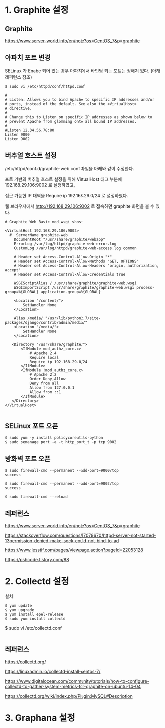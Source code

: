 # 1. Graphite 설정 #

## Graphite   ##

https://www.server-world.info/en/note?os=CentOS_7&p=graphite


## 아파치 포트 변경 ##

SELinux 가 Enabe 되어 있는 경우 아파치에서 바인딩 되는 포트는 정해져 있다. (아래 레퍼런스 참조)

```
$ sudo vi /etc/httpd/conf/httpd.conf

#
# Listen: Allows you to bind Apache to specific IP addresses and/or
# ports, instead of the default. See also the <VirtualHost>
# directive.
#
# Change this to Listen on specific IP addresses as shown below to
# prevent Apache from glomming onto all bound IP addresses.
#
#Listen 12.34.56.78:80
Listen 9000
Listen 9002
```

## 버추얼 호스트 설정 ##

/etc/httpd/conf.d/graphite-web.conf 파일을 아래와 같이 수정한다. 

포트 기반의 버추얼 호스트 설정을 위해 VirtualHost 태그 부분에 192.168.29.106:9002 로 설정하였고, 

접근 가능한 IP 대역을 Require ip 192.168.29.0/24 로 설정하였다. 

웹 브라우저에서 http://192.168.29.106:9002 로 접속하면 graphite 화면을 볼 수 있다. 

```
# Graphite Web Basic mod_wsgi vhost

<VirtualHost 192.168.29.106:9002>
  #  ServerName graphite-web
    DocumentRoot "/usr/share/graphite/webapp"
    ErrorLog /var/log/httpd/graphite-web-error.log
    CustomLog /var/log/httpd/graphite-web-access.log common

    # Header set Access-Control-Allow-Origin "*"
    # Header set Access-Control-Allow-Methods "GET, OPTIONS"
    # Header set Access-Control-Allow-Headers "origin, authorization, accept"
    # Header set Access-Control-Allow-Credentials true

    WSGIScriptAlias / /usr/share/graphite/graphite-web.wsgi
    WSGIImportScript /usr/share/graphite/graphite-web.wsgi process-group=%{GLOBAL} application-group=%{GLOBAL}

    <Location "/content/">
        SetHandler None
    </Location>

    Alias /media/ "/usr/lib/python2.7/site-packages/django/contrib/admin/media/"
    <Location "/media/">
        SetHandler None
    </Location>

   <Directory "/usr/share/graphite/">
       <IfModule mod_authz_core.c>
           # Apache 2.4
           Require local
           Require ip 192.168.29.0/24
       </IfModule>
       <IfModule !mod_authz_core.c>
           # Apache 2.2
           Order Deny,Allow
           Deny from all
           Allow from 127.0.0.1
           Allow from ::1
       </IfModule>
   </Directory>
</VirtualHost>


```



## SELinux 포트 오픈 ##
```
$ sudo yum -y install policycoreutils-python
$ sudo semanage port -a -t http_port_t -p tcp 9002
```

## 방화벽 포트 오픈 ## 

```
$ sudo firewall-cmd --permanent --add-port=9000/tcp
success

$ sudo firewall-cmd --permanent --add-port=9002/tcp
success

$ sudo firewall-cmd --reload
```


## 레퍼런스 ##

https://www.server-world.info/en/note?os=CentOS_7&p=graphite

https://stackoverflow.com/questions/17079670/httpd-server-not-started-13permission-denied-make-sock-could-not-bind-to-ad

https://www.lesstif.com/pages/viewpage.action?pageId=22053128

https://pshcode.tistory.com/88


# 2. Collectd 설정 #

설치
```
$ yum update
$ yum upgrade
$ yum install epel-release 
$ sudo yum install collectd
```

$ sudo vi /etc/collectd.conf

```

```


## 레퍼런스 ##

https://collectd.org/

https://linuxadmin.io/collectd-install-centos-7/

https://www.digitalocean.com/community/tutorials/how-to-configure-collectd-to-gather-system-metrics-for-graphite-on-ubuntu-14-04

https://collectd.org/wiki/index.php/Plugin:MySQL#Description

# 3. Graphana 설정 #



